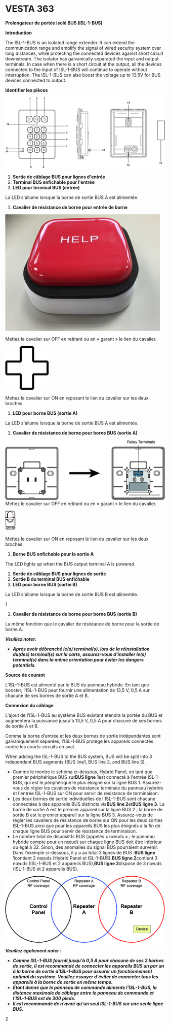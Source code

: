 # VESTA 363

**Prolongateur de portée isolé BUS (ISL-1-BUS)**

**Introduction**

The ISL-1-BUS is an isolated range extender. It can extend the communication range and amplify the signal of wired security system over long distances, while protecting the connected devices against short circuit downstream. The isolator has galvanically separated the input and output terminals. In case when there is a short circuit at the output, all the devices connected to the input of ISL-1-BUS will continue to operate without interruption. The ISL-1-BUS can also boost the voltage up to 13.5V for BUS devices connected to output.

**Identifier les pièces**

![](<.gitbook/assets/0 (5).png>)

1.  **Sortie de câblage BUS pour lignes d'entrée**
2.  **Terminal BUS enfichable pour l'entrée**
3.  **LED pour terminal BUS (entrée)**

La LED s'allume lorsque la borne de sortie BUS A est alimentée.

1.  **Cavalier de résistance de borne pour entrée de borne**

![](<.gitbook/assets/1 (5).jpeg>)

Mettez le cavalier sur OFF en retirant ou en « garant » le lien du cavalier.

![](<.gitbook/assets/2 (4).jpeg>)

Mettez le cavalier sur ON en reposant le lien du cavalier sur les deux broches.

1.  **LED pour borne BUS (sortie A)**

La LED s'allume lorsque la borne de sortie BUS A est alimentée.

1.  **Cavalier de résistance de borne pour borne BUS (sortie A)**

![](<.gitbook/assets/3 (4).jpeg>)Mettez le cavalier sur OFF en retirant ou en « garant » le lien du cavalier.

![](<.gitbook/assets/4 (5).jpeg>)

Mettez le cavalier sur ON en reposant le lien du cavalier sur les deux broches.

1.  **Borne BUS enfichable pour la sortie A**

The LED lights up when the BUS output terminal A is powered.

1.  **Sortie de câblage BUS pour lignes de sortie**
2.  **Sortie B du terminal BUS enfichable**
3.  **LED pour borne BUS (sortie B)**

La LED s'allume lorsque la borne de sortie BUS B est alimentée.

1

1.  **Cavalier de résistance de borne pour borne BUS (sortie B)**

La même fonction que le cavalier de résistance de borne pour la sortie de borne A.

_**Veuillez noter:**_

-   _**Après avoir débranché le(s) terminal(s), lors de la réinstallation du(des) terminal(s) sur la carte, assurez-vous d'installer le(s) terminal(s) dans la même orientation pour éviter les dangers potentiels.**_

**Source de courant**

L'ISL-1-BUS est alimenté par le BUS du panneau hybride. En tant que booster, l'ISL-1-BUS peut fournir une alimentation de 13,5 V, 0,5 A sur chacune de ses bornes de sortie A et B.

**Connexion du câblage**

L'ajout de l'ISL-1-BUS au système BUS existant étendra la portée du BUS et augmentera la puissance jusqu'à 13,5 V, 0,5 A pour chacune de ses bornes de sortie A et B.

Comme la borne d'entrée et les deux bornes de sortie indépendantes sont galvaniquement séparées, l'ISL-1-BUS protège les appareils connectés contre les courts-circuits en aval.

When adding the ISL-1-BUS to the BUS system, BUS will be split into 3 independent BUS segments (BUS line1, BUS line 2, and BUS line 3).

-   Comme le montre le schéma ci-dessous, Hybrid Panel, en tant que premier périphérique BUS sur**BUS ligne 1**est connecté à l'entrée ISL-1-BUS, qui est le périphérique le plus éloigné sur la ligne BUS 1. Assurez-vous de régler les cavaliers de résistance terminale du panneau hybride et l'entrée ISL-1-BUS sur ON pour servir de résistance de terminaison.
-   Les deux bornes de sortie individuelles de l'ISL-1-BUS sont chacune connectées à des appareils BUS distincts via**BUS line 2**et**BUS ligne 3**. La borne de sortie A est le premier appareil sur la ligne BUS 2 ; la borne de sortie B est le premier appareil sur la ligne BUS 3. Assurez-vous de régler les cavaliers de résistance de borne sur ON pour les deux sorties ISL-1-BUS ainsi que pour les appareils BUS les plus éloignés à la fin de chaque ligne BUS pour servir de résistance de terminaison.
-   Le nombre total de dispositifs BUS (appelés « nœuds » ; le panneau hybride compte pour un nœud) sur chaque ligne BUS doit être inférieur ou égal à 32. Sinon, des anomalies du signal BUS pourraient survenir. Dans l’exemple ci-dessous, il y a au total 3 lignes de BUS :**BUS ligne 1**contient 2 nœuds (Hybrid Panel et ISL-1-BUS),**BUS ligne 2**contient 3 nœuds (ISL-1-BUS et 2 appareils BUS),**BUS ligne 3**dispose de 3 nœuds (ISL-1-BUS et 2 appareils BUS).

![](<.gitbook/assets/5 (2).jpeg>)

_**Veuillez également noter :**_

-   _**Comme ISL-1-BUS fournit jusqu'à 0,5 A pour chacune de ses 2 bornes de sortie, il est recommandé de connecter les appareils BUS un par un à la borne de sortie d'ISL-1-BUS pour assurer un fonctionnement optimal du système. Veuillez essayer d'éviter de connecter tous les appareils à la borne de sortie en même temps.**_
-   _**Étant donné que le panneau de commande alimente l'ISL-1-BUS, la distance maximale de câblage entre le panneau de commande et l'ISL-1-BUS est de 300 pieds.**_
-   _**Il est recommandé de n'avoir qu'un seul ISL-1-BUS sur une seule ligne BUS.**_

2
